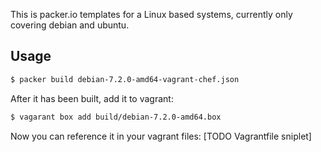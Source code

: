This is packer.io templates for a Linux based systems, currently only covering debian and ubuntu.

## Usage
```bash
$ packer build debian-7.2.0-amd64-vagrant-chef.json
```

After it has been built, add it to vagrant:
```bash
$ vagarant box add build/debian-7.2.0-amd64.box
```

Now you can reference it in your vagrant files:
[TODO Vagrantfile sniplet]
